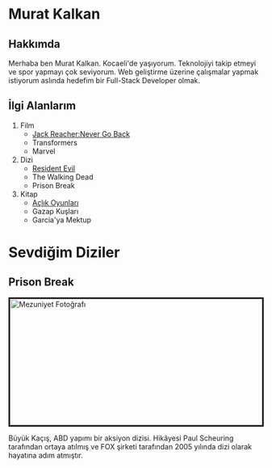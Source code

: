 <h1>Murat Kalkan</h1>

<!-- Tanıtım Yazisi -->
<h2>Hakkımda</h2>

<p>Merhaba ben Murat Kalkan. Kocaeli'de yaşıyorum. Teknolojiyi takip etmeyi ve spor yapmayı çok seviyorum. Web geliştirme üzerine çalışmalar yapmak istiyorum aslında hedefim bir Full-Stack Developer olmak.</p>

<!-- Hobileri tanıtım -->
<h2>İlgi Alanlarım</h2>


<ol>
<div>
    <li>Film
        <ul>
            <li>
            <a href="https://www.imdb.com/title/tt3393786/" target="_blank">Jack Reacher:Never Go Back</a>
            </li>
            <li>Transformers</li>
            <li>Marvel</li>
        </ul></li>
</div>


<div>
    <li>Dizi
        <ul>
            <li>
                <a href="https://www.imdb.com/title/tt9660182/">Resident Evil</a>
            </li>
            <li>The Walking Dead</li>
            <li>Prison Break</li>
        </ul></li>
</div>
    



<div>
    <li>Kitap
        <ul>
            <li>
                <a href="https://www.goodreads.com/book/show/2767052-the-hunger-games">Açlık Oyunları</a>
            </li>
            <li>Gazap Kuşları</li>
            <li>Garcia'ya Mektup</li>
        </ul></li>
</div>



</ol>
<h1>Sevdiğim Diziler</h1>
<h2>Prison Break</h2>
<img src="https://www.indyturk.com/sites/default/files/styles/1368x911/public/article/main_image/2020/11/22/514956-875711396.jpg?itok=wAcxg156" border="3" title="Mezuniyet Fotoğrafı" width="500" height="250" >
<div>
    <p>
        Büyük Kaçış, ABD yapımı bir aksiyon dizisi. Hikâyesi Paul Scheuring tarafından ortaya atılmış ve FOX şirketi tarafından 2005 yılında dizi olarak hayatına adım atmıştır.
    </p>
</div>
